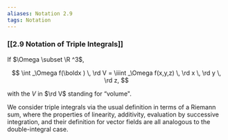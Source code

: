 ```yaml
---
aliases: Notation 2.9
tags: Notation
---
```


### [[2.9 Notation of Triple Integrals]]

If $\Omega \subset \R ^3$,

$$ \int _\Omega f(\boldx ) \, \rd V = \iiint _\Omega f(x,y,z) \, \rd x \, \rd y \, \rd z, $$

with the $V$ in $\rd V$ standing for “volume".

We consider triple integrals via the usual definition in terms of a Riemann sum, where the properties of linearity, additivity, evaluation by successive integration, and their definition for vector fields are all analogous to the double-integral case.